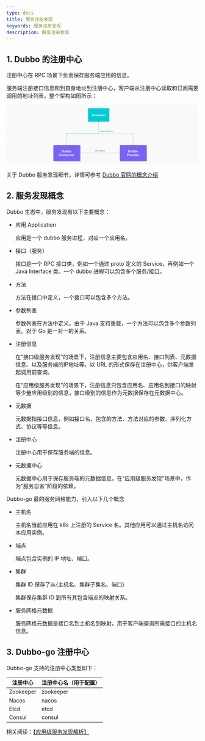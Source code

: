 ```yaml
---
type: docs
title: 服务注册发现
keywords: 服务注册发现
description: 服务注册发现
---
```


## 1. Dubbo 的注册中心

注册中心在 RPC 场景下负责保存服务端应用的信息。

服务端注册接口信息和到自身地址到注册中心，客户端从注册中心读取和订阅需要调用的地址列表。整个架构如图所示：

![img](/imgs/architecture.png)

关于 Dubbo 服务发现细节，详情可参考 [Dubbo 官网的概念介绍](/zh/docs/concepts/service-discovery/)

## 2. 服务发现概念

Dubbo 生态中，服务发现有以下主要概念：

- 应用 Application

  应用是一个 dubbo 服务进程，对应一个应用名。

- 接口（服务）

  接口是一个 RPC 接口类，例如一个通过 proto 定义的 Service，再例如一个 Java Interface 类。一个 dubbo 进程可以包含多个服务/接口。

- 方法

  方法在接口中定义，一个接口可以包含多个方法。

- 参数列表

  参数列表在方法中定义。由于 Java 支持重载，一个方法可以包含多个参数列表。对于 Go 是一对一的关系。

- 注册信息

  在“接口级服务发现”的场景下，注册信息主要包含应用名、接口列表、元数据信息、以及服务端的IP地址等。以 URL 的形式保存在注册中心，供客户端发起调用前查询。

  在“应用级服务发现”的场景下，注册信息只包含应用名、应用名到接口的映射等少量应用级别的信息，接口级别的信息作为元数据保存在元数据中心。

- 元数据

  元数据指接口信息，例如接口名、包含的方法、方法对应的参数、序列化方式、协议等等信息。

- 注册中心

  注册中心用于保存服务端的信息。

- 元数据中心

  元数据中心用于保存服务端的元数据信息，在“应用级服务发现”场景中，作为“服务自省”阶段的依赖。

Dubbo-go 最的服务网格能力，引入以下几个概念

- 主机名

  主机名当前应用在 k8s 上注册的 Service 名。其他应用可以通过主机名访问本应用实例。

- 端点

  端点包含实例的 IP 地址、端口。

- 集群

  集群 ID 保存了从{主机名、集群子集名、端口}

  集群保存集群 ID 到所有其包含端点的映射关系。

- 服务网格元数据

  服务网格元数据是接口名到主机名到映射，用于客户端查询所需接口的主机名信息。

## 3. Dubbo-go 注册中心

Dubbo-go 支持的注册中心类型如下：

| 注册中心  | 注册中心名（用于配置） |
| --------- | ---------------------- |
| Zookeeper | zookeeper              |
| Nacos     | nacos                  |
| Etcd      | etcd                   |
| Consul    | consul                 |

相关阅读：[【应用级服务发现解析】](https://developer.aliyun.com/article/764173)
